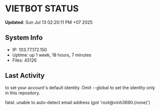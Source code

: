 # VIETBOT STATUS
**Updated**: Sun Jul 13 02:20:11 PM +07 2025

## System Info
- IP: 103.77.172.150
- Uptime: up 1 week, 18 hours, 7 minutes
- Files: 45126

## Last Activity

to set your account's default identity.
Omit --global to set the identity only in this repository.

fatal: unable to auto-detect email address (got 'root@vinh3690.(none)')
